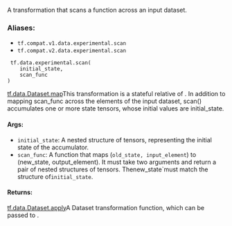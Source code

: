 
A transformation that scans a function across an input dataset.
### Aliases:
- `tf.compat.v1.data.experimental.scan`
- `tf.compat.v2.data.experimental.scan`

```
 tf.data.experimental.scan(
    initial_state,
    scan_func
)
```
[tf.data.Dataset.map](https://www.tensorflow.org/api_docs/python/tf/data/Dataset#map)This transformation is a stateful relative of . In addition to mapping scan_func across the elements of the input dataset, scan() accumulates one or more state tensors, whose initial values are initial_state.

#### Args:
- `initial_state`: A nested structure of tensors, representing the initial state of the accumulator.
- `scan_func`: A function that maps (`old_state, input_element`) to (new_state, output_element). It must take two arguments and return a pair of nested structures of tensors. Thenew_state`must match the structure of``initial_state``.
#### Returns:
[tf.data.Dataset.apply](https://www.tensorflow.org/api_docs/python/tf/data/Dataset#apply)A Dataset transformation function, which can be passed to .


